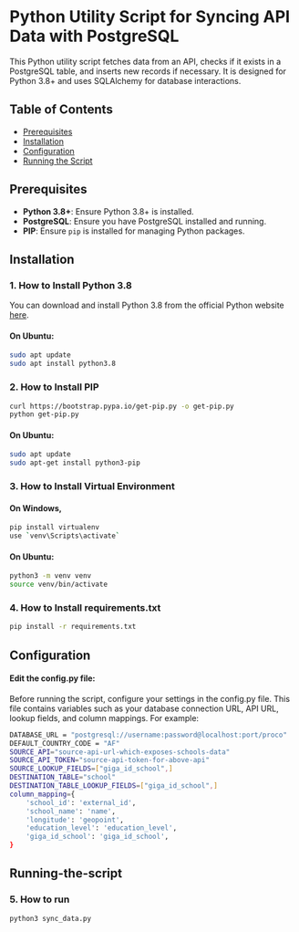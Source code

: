 # Python Utility Script for Syncing API Data with PostgreSQL

This Python utility script fetches data from an API, checks if it exists in a PostgreSQL table, and inserts new records if necessary. It is designed for Python 3.8+ and uses SQLAlchemy for database interactions.

## Table of Contents
- [Prerequisites](#prerequisites)
- [Installation](#installation)
- [Configuration](#configuration)
- [Running the Script](#running-the-script)

## Prerequisites
- **Python 3.8+**: Ensure Python 3.8+ is installed.
- **PostgreSQL**: Ensure you have PostgreSQL installed and running.
- **PIP**: Ensure `pip` is installed for managing Python packages.

## Installation

### 1. How to Install Python 3.8
You can download and install Python 3.8 from the official Python website [here](https://www.python.org/downloads/release/python-380/).

#### On Ubuntu:
```bash
sudo apt update
sudo apt install python3.8
```

### 2. How to Install PIP
```bash
curl https://bootstrap.pypa.io/get-pip.py -o get-pip.py
python get-pip.py
```

#### On Ubuntu:
```bash
sudo apt update
sudo apt-get install python3-pip
```

### 3. How to Install Virtual Environment
#### On Windows,
```bash
pip install virtualenv
use `venv\Scripts\activate`
```

#### On Ubuntu:
```bash
python3 -m venv venv
source venv/bin/activate  
```

### 4. How to Install requirements.txt
```bash
pip install -r requirements.txt
```

## Configuration
#### Edit the config.py file:
Before running the script, configure your settings in the config.py file. 
This file contains variables such as your database connection URL, API URL, lookup fields, and column mappings. For example:
```bash
DATABASE_URL = "postgresql://username:password@localhost:port/proco"
DEFAULT_COUNTRY_CODE = "AF"
SOURCE_API="source-api-url-which-exposes-schools-data"
SOURCE_API_TOKEN="source-api-token-for-above-api"
SOURCE_LOOKUP_FIELDS=["giga_id_school",]
DESTINATION_TABLE="school"
DESTINATION_TABLE_LOOKUP_FIELDS=["giga_id_school",]
column_mapping={
    'school_id': 'external_id',
    'school_name': 'name',
    'longitude': 'geopoint',
    'education_level': 'education_level',
    'giga_id_school': 'giga_id_school',
}
```

## Running-the-script
### 5. How to run
```bash
python3 sync_data.py
```



